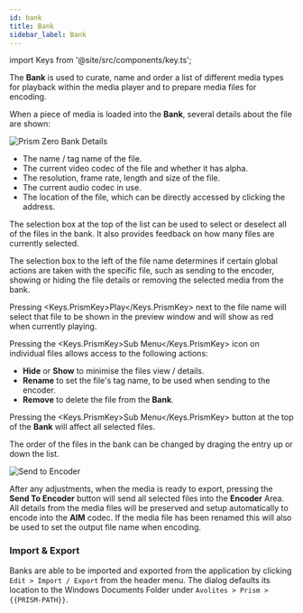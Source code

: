 ```yaml
---
id: bank
title: Bank
sidebar_label: Bank
---
```


import Keys from '@site/src/components/key.ts';

The **Bank** is used to curate, name and order a list of different media types for playback within the media player and to prepare media files for encoding.

When a piece of media is loaded into the **Bank**, several details about the file are shown:

![Prism Zero Bank Details](/prismdocs/images/playlistdetails.png)

- The name / tag name of the file.
- The current video codec of the file and whether it has alpha.
- The resolution, frame rate, length and size of the file.
- The current audio codec in use.
- The location of the file, which can be directly accessed by clicking the address.

The selection box at the top of the list can be used to select or deselect all of the files in the bank. It also provides feedback on how many files are currently selected.

The selection box to the left of the file name determines if certain global actions are taken with the specific file, such as sending to the encoder, showing or hiding the file details or removing the selected media from the bank.

Pressing <Keys.PrismKey>Play</Keys.PrismKey> next to the file name will select that file to be shown in the preview window and will show as red when currently playing.

Pressing the <Keys.PrismKey>Sub Menu</Keys.PrismKey> icon on individual files allows access to the following actions:

- **Hide** or **Show** to minimise the files view / details.
- **Rename** to set the file's tag name, to be used when sending to the encoder.
- **Remove** to delete the file from the **Bank**.

Pressing the <Keys.PrismKey>Sub Menu</Keys.PrismKey> button at the top of the **Bank** will affect all selected files.

The order of the files in the bank can be changed by draging the entry up or down the list.

![Send to Encoder](/prismdocs/images/sendtoencoder.png)

After any adjustments, when the media is ready to export, pressing the **Send To Encoder** button will send all selected files into the **Encoder** Area. All details from the media files will be preserved and setup automatically to encode into the **AIM** codec. If the media file has been renamed this will also be used to set the output file name when encoding.

### Import & Export

Banks are able to be imported and exported from the application by clicking `Edit > Import / Export` from the header menu. The dialog defaults its location to the Windows Documents Folder under `Avolites > Prism > {{PRISM-PATH}}`.
